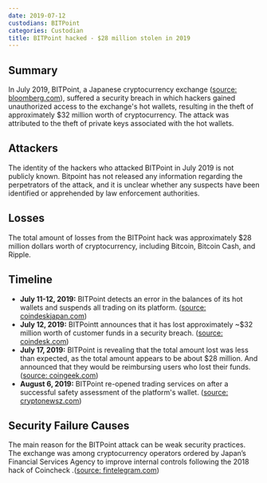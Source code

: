 ```yaml
---
date: 2019-07-12
custodians: BITPoint
categories: Custodian
title: BITPoint hacked - $28 million stolen in 2019
---
```


## Summary

In July 2019, BITPoint, a Japanese cryptocurrency exchange ([source: bloomberg.com](https://www.bloomberg.com/news/articles/2019-07-12/japan-s-bitpoint-loses-32m-in-lastest-crypto-exchange-hack)), suffered a security breach in which hackers gained unauthorized access to the exchange's hot wallets, resulting in the theft of approximately $32 million worth of cryptocurrency. The attack was attributed to the theft of private keys associated with the hot wallets.

## Attackers

The identity of the hackers who attacked BITPoint in July 2019 is not publicly known. Bitpoint has not released any information regarding the perpetrators of the attack, and it is unclear whether any suspects have been identified or apprehended by law enforcement authorities.

## Losses

The total amount of losses from the BITPoint hack was approximately $28 million dollars worth of cryptocurrency, including Bitcoin, Bitcoin Cash, and Ripple.

## Timeline

- **July 11-12, 2019:** BITPoint detects an error in the balances of its hot wallets and suspends all trading on its platform. ([source: coindeskjapan.com](https://www.coindeskjapan.com/14385/))
- **July 12, 2019:** BITPointt announces that it has lost approximately ~$32 million worth of customer funds in a security breach. ([source: coindesk.com](https://www.coindesk.com/markets/2019/07/12/bitpoint-exchange-hacked-for-32-million-in-cryptocurrency/))
- **July 17, 2019:** BITPoint is revealing that the total amount lost was less than expected, as the total amount appears to be about $28 million. And announced that they would be reimbursing users who lost their funds. ([source: coingeek.com](https://coingeek.com/bitpoint-to-repay-users-following-attack/))
- **August 6, 2019:** BITPoint re-opened trading services on after a successful safety assessment of the platform's wallet. ([source: cryptonewsz.com](https://www.cryptonewsz.com/bitpoint-japanese-crypto-exchange-re-opens-for-trade-services-after-28-million-hack-in-mid-of-july/))

## Security Failure Causes

The main reason for the BITPoint attack can be weak security practices. The exchange was among cryptocurrency operators ordered by Japan’s Financial Services Agency to improve internal controls following the 2018 hack of Coincheck .([source: fintelegram.com](https://fintelegram.com/cybercrime-crypto-exchange-hacker-stole-32-million-in-bitpoint-attack/))
